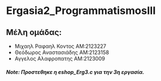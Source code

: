 # Ergasia2_ProgrammatismosIII
   ## Μέλη ομάδας: 
  - Μιχαηλ Ραφαηλ Κοντος ΑΜ:2123227
  - Θεόδωρος Αναστασιάδης ΑΜ:2123158
   - Αγγελος Αλαφροπατης ΑΜ:2123009

  ##### Note: Προστεθηκε η eshop_Erg3.c για την 3η εργασία. 
